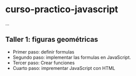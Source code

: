 # curso-practico-javascript

...

## Taller 1: figuras geométricas

- Primer paso: definir formulas
- Segundo paso: implementar las formulas en JavaScript.
- Tercer paso: Crear funciones
- Cuarto paso: imprementar JavaScript con HTML
